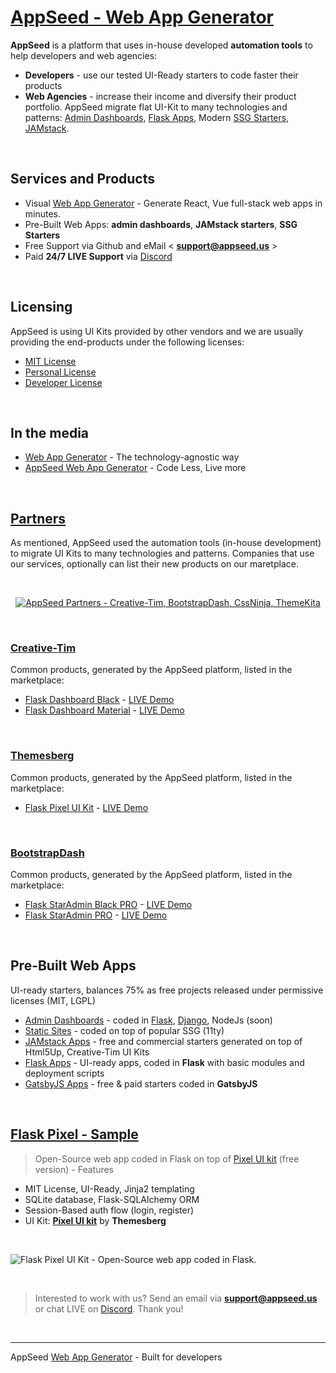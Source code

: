 # [AppSeed - Web App Generator](https://appseed.us/app-generator)

**AppSeed** is a platform that uses in-house developed **automation tools** to help developers and web agencies: 

- **Developers** - use our tested UI-Ready starters to code faster their products
- **Web Agencies** - increase their income and diversify their product portfolio. AppSeed migrate flat UI-Kit to many technologies and patterns: [Admin Dashboards](https://appseed.us/admin-dashboards), [Flask Apps](https://appseed.us/apps/flask-apps), Modern [SSG Starters](https://appseed.us/static-site), [JAMstack](https://appseed.us/apps/jamstack).

<br />

## Services and Products

- Visual [Web App Generator](https://appseed.us/app-generator) - Generate React, Vue full-stack web apps in minutes.
- Pre-Built Web Apps: **admin dashboards**, **JAMstack starters**, **SSG Starters**
- Free Support via Github and eMail < **support@appseed.us** >
- Paid **24/7 LIVE Support** via [Discord](https://discord.gg/fZC6hup)

<br />

## Licensing 

AppSeed is using UI Kits provided by other vendors and we are usually providing the end-products under the following licenses: 

- [MIT License](https://github.com/app-generator/license-mit)
- [Personal License](https://github.com/app-generator/license-personal)
- [Developer License](https://github.com/app-generator/license-developer)

<br />

## In the media

- [Web App Generator](https://dev.to/sm0ke/web-app-generator-the-technology-agnostic-way-36k4) - The technology-agnostic way
- [AppSeed Web App Generator](https://medium.com/@appseed.us/appseed-app-generator-code-how-it-works-60b9c3e0dd04) - Code Less, Live more

<br />

## [Partners](https://appseed.us/agency?ref=gh) 

As mentioned, AppSeed used the automation tools (in-house development) to migrate UI Kits to many technologies and patterns. Companies that use our services, optionally can list their new products on our maretplace. 

<br />

<center>

[![AppSeed Partners - Creative-Tim, BootstrapDash, CssNinja, ThemeKita](https://appseed.us/static/categories/agencies-top.png)](https://appseed.us/partners)
 
</center>
 
<br />

### [Creative-Tim](https://www.creative-tim.com/?ref=appseed)

Common products, generated by the AppSeed platform, listed in the marketplace: 

- [Flask Dashboard Black](https://appseed.us/admin-dashboards/flask-dashboard-black) - [LIVE Demo](https://flask-dashboard-black.appseed.us/login) 
- [Flask Dashboard Material](https://appseed.us/admin-dashboards/flask-dashboard-material-pro) - [LIVE Demo](https://flask-dashboard-black.appseed.us/login) 

<br />

### [Themesberg](https://themesberg.com/?ref=appseed)

Common products, generated by the AppSeed platform, listed in the marketplace: 

- [Flask Pixel UI Kit](https://appseed.us/apps/flask-apps/flask-pixel-bootstrap-uikit) - [LIVE Demo](https://flask-pixel-bootstrap-uikit.appseed.us/) 

<br />

### [BootstrapDash](https://www.bootstrapdash.com/?ref=appseed)

Common products, generated by the AppSeed platform, listed in the marketplace: 

- [Flask StarAdmin Black PRO](https://appseed.us/admin-dashboards/flask-dashboard-staradmin-black-pro) - [LIVE Demo](https://flask-dashboard-staradmin-black-pro.appseed.us/) 
- [Flask StarAdmin PRO](https://appseed.us/admin-dashboards/flask-dashboard-staradmin-pro) - [LIVE Demo](https://flask-dashboard-staradmin-pro.appseed.us/) 

<br />

## Pre-Built Web Apps

UI-ready starters, balances 75% as free projects released under permissive licenses (MIT, LGPL)

- [Admin Dashboards](https://appseed.us/admin-dashboards) - coded in [Flask](https://appseed.us/admin-dashboards/flask), [Django](https://appseed.us/admin-dashboards/django), NodeJs (soon)
- [Static Sites](https://appseed.us/static-site) - coded on top of popular SSG (11ty)
- [JAMstack Apps](https://appseed.us/apps/jamstack) - free and commercial starters generated on top of Html5Up, Creative-Tim UI Kits
- [Flask Apps](https://appseed.us/apps/flask-apps) - UI-ready apps, coded in **Flask** with basic modules and deployment scripts
- [GatsbyJS Apps](https://appseed.us/apps/gatsbyjs) - free & paid starters coded in **GatsbyJS**

<br />

## [Flask Pixel - Sample](https://appseed.us/apps/flask-apps/flask-pixel-bootstrap-uikit)

> Open-Source web app coded in Flask on top of [Pixel UI kit](https://themesberg.com/product/ui-kits/pixel-lite-free-bootstrap-4-ui-kit) (free version) - Features

- MIT License, UI-Ready, Jinja2 templating
- SQLite database, Flask-SQLAlchemy ORM
- Session-Based auth flow (login, register)
- UI Kit: **[Pixel UI kit](https://themesberg.com/product/ui-kits/pixel-lite-free-bootstrap-4-ui-kit)** by **Themesberg**

<br />

![Flask Pixel UI Kit - Open-Source web app coded in Flask.](https://raw.githubusercontent.com/app-generator/flask-pixel-bootstrap-uikit/master/media/flask-pixel-bootstrap-uikit-screen.png)

<br />

> Interested to work with us? Send an email via **support@appseed.us** or chat LIVE on [Discord](https://discord.gg/fZC6hup). Thank you! 

<br />

---
AppSeed [Web App Generator](https://appseed.us/app-generator) - Built for developers
